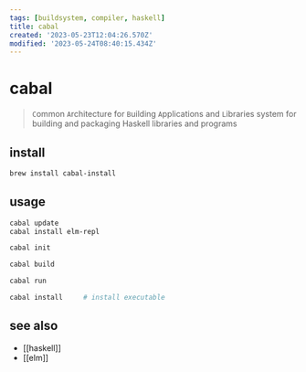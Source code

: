 ```yaml
---
tags: [buildsystem, compiler, haskell]
title: cabal
created: '2023-05-23T12:04:26.570Z'
modified: '2023-05-24T08:40:15.434Z'
---
```


# cabal

> `C`ommon `A`rchitecture for `B`uilding `A`pplications and `L`ibraries
> system for building and packaging Haskell libraries and programs

## install

```sh
brew install cabal-install
```

## usage

```sh
cabal update
cabal install elm-repl

cabal init

cabal build

cabal run

cabal install     # install executable
```

## see also

- [[haskell]]
- [[elm]]
